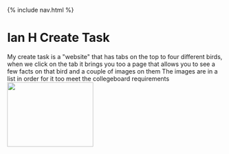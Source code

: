 {% include nav.html %}

# Ian H Create Task
My create task is a "website" that has tabs on the top to four different birds, when we click on the tab it brings you too a page that allows you to see a few facts on that bird and a couple of images on them
The images are in a list in order for it too meet the collegeboard requirements
<img src="https://user-images.githubusercontent.com/89225478/165634834-89285b71-f3c8-4f2b-ab51-cabd161df2fe.png" width="200" height="150">
